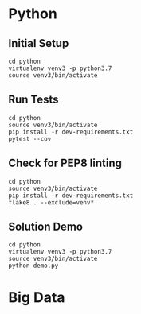 # Python

## Initial Setup

```
cd python
virtualenv venv3 -p python3.7
source venv3/bin/activate
```

## Run Tests
```
cd python
source venv3/bin/activate
pip install -r dev-requirements.txt
pytest --cov
```

## Check for PEP8 linting
```
cd python
source venv3/bin/activate
pip install -r dev-requirements.txt
flake8 . --exclude=venv*
```

## Solution Demo
```
cd python
virtualenv venv3 -p python3.7
source venv3/bin/activate
python demo.py
```

# Big Data
